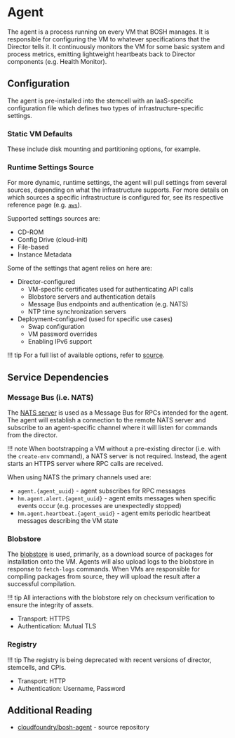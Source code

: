 # Agent

The agent is a process running on every VM that BOSH manages. It is responsible for configuring the VM to whatever specifications that the Director tells it. It continuously monitors the VM for some basic system and process metrics, emitting lightweight heartbeats back to Director components (e.g. Health Monitor).


## Configuration

The agent is pre-installed into the stemcell with an IaaS-specific configuration file which defines two types of infrastructure-specific settings.


### Static VM Defaults

These include disk mounting and partitioning options, for example.


### Runtime Settings Source

For more dynamic, runtime settings, the agent will pull settings from several sources, depending on what the infrastructure supports. For more details on which sources a specific infrastructure is configured for, see its respective reference page (e.g. [`aws`](../../aws.md)).

Supported settings sources are:

 * CD-ROM
 * Config Drive (cloud-init)
 * File-based
 * Instance Metadata

Some of the settings that agent relies on here are:

 * Director-configured
    * VM-specific certificates used for authenticating API calls
    * Blobstore servers and authentication details
    * Message Bus endpoints and authentication (e.g. NATS)
    * NTP time synchronization servers
 * Deployment-configured (used for specific use cases)
    * Swap configuration
    * VM password overrides
    * Enabling IPv6 support

!!! tip
    For a full list of available options, refer to [source](https://github.com/cloudfoundry/bosh-agent/blob/master/settings/settings.go).


## Service Dependencies


### Message Bus (i.e. NATS)

The [NATS server](nats.md) is used as a Message Bus for RPCs intended for the agent. The agent will establish a connection to the remote NATS server and subscribe to an agent-specific channel where it will listen for commands from the director.

!!! note
    When bootstrapping a VM without a pre-existing director (i.e. with the `create-env` command), a NATS server is not required. Instead, the agent starts an HTTPS server where RPC calls are received.

When using NATS the primary channels used are:

 * `agent.{agent_uuid}` - agent subscribes for RPC messages
 * `hm.agent.alert.{agent_uuid}` - agent emits messages when specific events occur (e.g. processes are unexpectedly stopped)
 * `hm.agent.heartbeat.{agent_uuid}` - agent emits periodic heartbeat messages describing the VM state


### Blobstore

The [blobstore](blobstore.md) is used, primarily, as a download source of packages for installation onto the VM. Agents will also upload logs to the blobstore in response to `fetch-logs` commands. When VMs are responsible for compiling packages from source, they will upload the result after a successful compilation.

!!! tip
    All interactions with the blobstore rely on checksum verification to ensure the integrity of assets.

 * Transport: HTTPS
 * Authentication: Mutual TLS


### Registry

!!! tip
    The registry is being deprecated with recent versions of director, stemcells, and CPIs.

 * Transport: HTTP
 * Authentication: Username, Password

## Additional Reading

 * [cloudfoundry/bosh-agent](https://github.com/cloudfoundry/bosh-agent) - source repository
